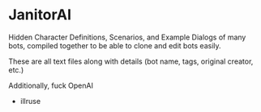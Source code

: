 # JanitorAI
Hidden Character Definitions, Scenarios, and Example Dialogs of many bots, compiled together to be able to clone and edit bots easily.

These are all text files along with details (bot name, tags, original creator, etc.)

Additionally, fuck OpenAI

- illruse
